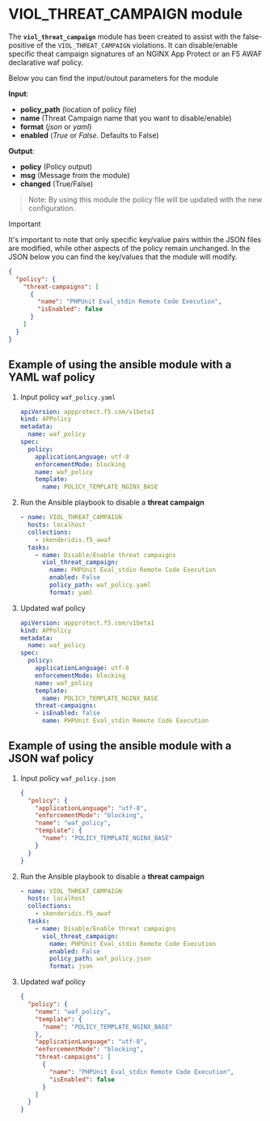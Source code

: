 # VIOL_THREAT_CAMPAIGN module

The **`viol_threat_campaign`** module has been created to assist with the false-positive of the `VIOL_THREAT_CAMPAIGN` violations. It can disable/enable specific theat campaign signatures of an NGINX App Protect or an F5 AWAF declarative waf policy.


Below you can find the input/outout parameters for the module

**Input**:
- **policy_path** (location of policy file)
- **name** (Threat Campaign name that you want to disable/enable)
- **format** (*json* or *yaml*)
- **enabled** (*True* or *False*. Defaults to False)

**Output**:
- **policy** (Policy output)
- **msg** (Message from the module)
- **changed** (True/False)

> Note: By using this module the policy file will be updated with the new configuration.

> [!IMPORTANT] 
It's important to note that only specific key/value pairs within the JSON files are modified, while other aspects of the policy remain unchanged.
In the JSON below you can find the key/values that the module will modify.

```json
{
  "policy": {
    "threat-campaigns": [
      {
        "name": "PHPUnit Eval_stdin Remote Code Execution",
        "isEnabled": false
      }
    ]
  }
}
```

## Example of using the ansible module with a YAML waf policy

1. Input policy `waf_policy.yaml`    
    ```yaml
    apiVersion: appprotect.f5.com/v1beta1
    kind: APPolicy
    metadata:
      name: waf_policy
    spec:
      policy:
        applicationLanguage: utf-8
        enforcementMode: blocking
        name: waf_policy
        template:
          name: POLICY_TEMPLATE_NGINX_BASE
    ```

2. Run the Ansible playbook to disable a **threat campaign**
    ```yaml
    - name: VIOL_THREAT_CAMPAIGN
      hosts: localhost
      collections:
        - skenderidis.f5_awaf   
      tasks:
        - name: Disable/Enable threat campaigns
          viol_threat_campaign:
            name: PHPUnit Eval_stdin Remote Code Execution
            enabled: False
            policy_path: waf_policy.yaml
            format: yaml
    ```

3. Updated waf policy
    ```yaml
    apiVersion: appprotect.f5.com/v1beta1
    kind: APPolicy
    metadata:
      name: waf_policy
    spec:
      policy:
        applicationLanguage: utf-8
        enforcementMode: blocking
        name: waf_policy
        template:
          name: POLICY_TEMPLATE_NGINX_BASE
        threat-campaigns:
        - isEnabled: false
          name: PHPUnit Eval_stdin Remote Code Execution
    ```

## Example of using the ansible module with a JSON waf policy

1. Input policy `waf_policy.json`
  
    ```json
    {
      "policy": {
        "applicationLanguage": "utf-8",
        "enforcementMode": "blocking",
        "name": "waf_policy",
        "template": {
          "name": "POLICY_TEMPLATE_NGINX_BASE"
        }
      }
    }
    ```

2. Run the Ansible playbook to disable a **threat campaign**
    ```yaml
    - name: VIOL_THREAT_CAMPAIGN
      hosts: localhost
      collections:
        - skenderidis.f5_awaf   
      tasks:
        - name: Disable/Enable threat campaigns
          viol_threat_campaign:
            name: PHPUnit Eval_stdin Remote Code Execution
            enabled: False
            policy_path: waf_policy.json
            format: json
    ```

3. Updated waf policy
    ```json
    {
      "policy": {
        "name": "waf_policy",
        "template": {
          "name": "POLICY_TEMPLATE_NGINX_BASE"
        },
        "applicationLanguage": "utf-8",
        "enforcementMode": "blocking",
        "threat-campaigns": [
          {
            "name": "PHPUnit Eval_stdin Remote Code Execution",
            "isEnabled": false
          }
        ]
      }
    }
    ```